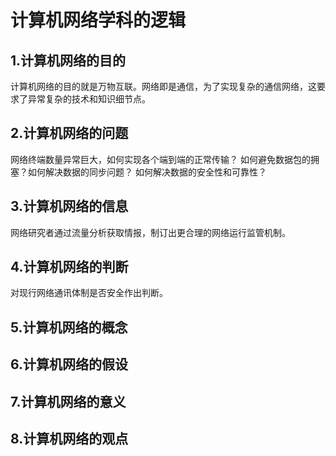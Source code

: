 # 计算机网络学科的逻辑

## 1.计算机网络的目的
计算机网络的目的就是万物互联。网络即是通信，为了实现复杂的通信网络，这要求了异常复杂的技术和知识细节点。<br>

## 2.计算机网络的问题
网络终端数量异常巨大，如何实现各个端到端的正常传输？
如何避免数据包的拥塞？如何解决数据的同步问题？
如何解决数据的安全性和可靠性？

## 3.计算机网络的信息
网络研究者通过流量分析获取情报，制订出更合理的网络运行监管机制。<br>

## 4.计算机网络的判断
对现行网络通讯体制是否安全作出判断。<br>

## 5.计算机网络的概念


## 6.计算机网络的假设


## 7.计算机网络的意义


## 8.计算机网络的观点
